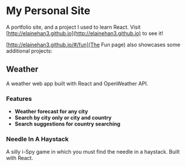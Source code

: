 # My Personal Site

A portfolio site, and a project I used to learn React. Visit [http://elainehan3.github.io](http://elainehan3.github.io) to see it!

[http://elainehan3.github.io/#/fun](The Fun page) also showcases some additional projects:

## Weather

A weather web app built with React and OpenWeather API.

### Features 

- **Weather forecast for any city**
- **Search by city only or city and country**
- **Search suggestions for country searching**

### Needle In A Haystack

A silly i-Spy game in which you must find the needle in a haystack. Built with React. 